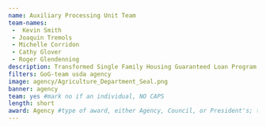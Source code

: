 ```yaml
---
name: Auxiliary Processing Unit Team
team-names: 
 -  Kevin Smith
 - Joaquin Tremols
 - Michelle Corridon
 - Cathy Glover
 - Roger Glendenning
description: Transformed Single Family Housing Guaranteed Loan Program delivery from a non-centralized structure to an efficient virtual workforce. Their work provided relief to states experiencing application backlogs, improved overall program delivery, and enhanced customer experience nationwide.
filters: GoG-team usda agency
image: agency/Agriculture_Department_Seal.png
banner: agency
team: yes #mark no if an individual, NO CAPS 
length: short
award: Agency #type of award, either Agency, Council, or President's; this is case sensitive so make sure to match the options listed exactly. This section generates the format of the card
---
```

